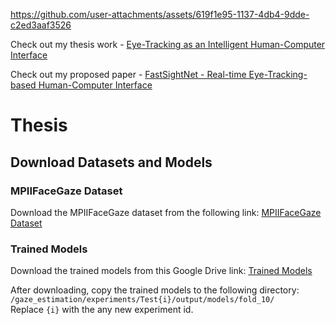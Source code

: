 https://github.com/user-attachments/assets/619f1e95-1137-4db4-9dde-c2ed3aaf3526

Check out my thesis work - [Eye-Tracking as an Intelligent Human-Computer Interface](https://github.com/beji02/Eye-Tracking/blob/master/Eye-Tracking%20as%20an%20Intelligent%20Human-Computer%20Interface.pdf)

Check out my proposed paper - [FastSightNet - Real-time Eye-Tracking-based Human-Computer Interface](https://github.com/beji02/Eye-Tracking/blob/master/FastSightNet%20-%20Real-time%20Eye-Tracking-based%20Human-Computer%20Interface.pdf)

# Thesis

## Download Datasets and Models

### MPIIFaceGaze Dataset
Download the MPIIFaceGaze dataset from the following link:
[MPIIFaceGaze Dataset](https://perceptualui.org/research/datasets/MPIIFaceGaze/)

### Trained Models
Download the trained models from this Google Drive link:
[Trained Models](https://drive.google.com/drive/folders/1McM34eG4uX7oBLz2UuZvAS48f1PO_o2N?usp=sharing)

After downloading, copy the trained models to the following directory:<br>
`/gaze_estimation/experiments/Test{i}/output/models/fold_10/`<br>
Replace `{i}` with the any new experiment id.



